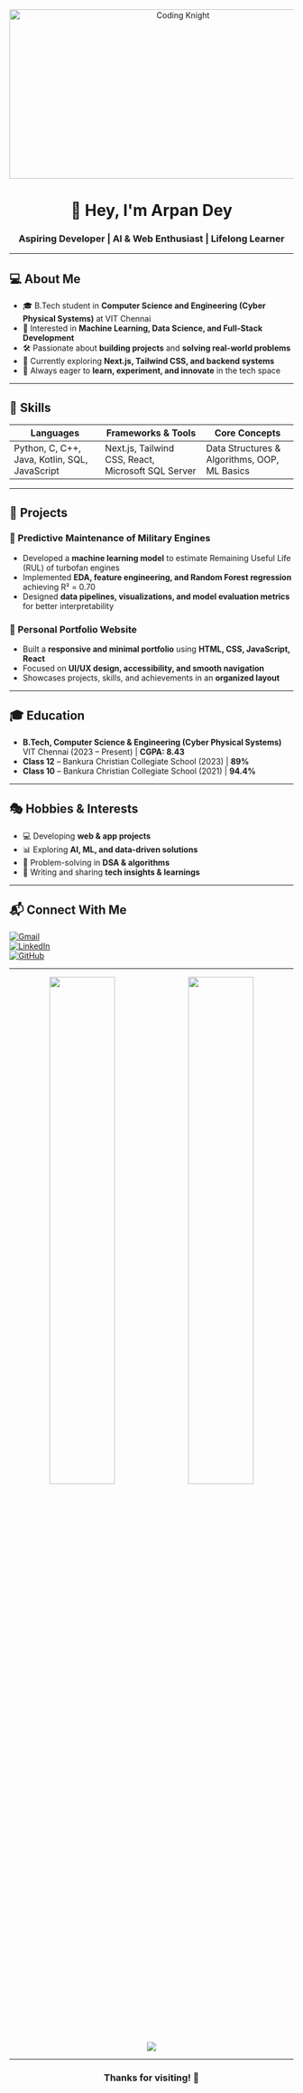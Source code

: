 <div align="center">
  <img src="https://media0.giphy.com/media/v1.Y2lkPTc5MGI3NjExaWlnbWJtNGxweTI1dXZqM3FneDA4endjZTE0OWZ4eTEwbWl6ZDhhZSZlcD12MV9pbnRlcm5hbF9naWZfYnlfaWQmY3Q9Zw/Rpl1sod1vCXK0L2SUN/giphy.gif" width="600" height="300" alt="Coding Knight" />
</div>

<h1 align="center">👋 Hey, I'm Arpan Dey</h1>
<h3 align="center">Aspiring Developer | AI & Web Enthusiast | Lifelong Learner</h3>

---

## 💻 About Me

- 🎓 B.Tech student in **Computer Science and Engineering (Cyber Physical Systems)** at VIT Chennai  
- 🤖 Interested in **Machine Learning, Data Science, and Full-Stack Development**  
- 🛠️ Passionate about **building projects** and **solving real-world problems**  
- 🌱 Currently exploring **Next.js, Tailwind CSS, and backend systems**  
- 🚀 Always eager to **learn, experiment, and innovate** in the tech space  

---

## 🔧 Skills  

| **Languages** | **Frameworks & Tools** | **Core Concepts** |
|---------------|-------------------------|-------------------|
| Python, C, C++, Java, Kotlin, SQL, JavaScript | Next.js, Tailwind CSS, React, Microsoft SQL Server | Data Structures & Algorithms, OOP, ML Basics |

---

## 🚀 Projects  

### 🔹 Predictive Maintenance of Military Engines  
- Developed a **machine learning model** to estimate Remaining Useful Life (RUL) of turbofan engines  
- Implemented **EDA, feature engineering, and Random Forest regression** achieving R² = 0.70  
- Designed **data pipelines, visualizations, and model evaluation metrics** for better interpretability  

### 🔹 Personal Portfolio Website  
- Built a **responsive and minimal portfolio** using **HTML, CSS, JavaScript, React**  
- Focused on **UI/UX design, accessibility, and smooth navigation**  
- Showcases projects, skills, and achievements in an **organized layout**  

---

## 🎓 Education  

- **B.Tech, Computer Science & Engineering (Cyber Physical Systems)**  
  VIT Chennai (2023 – Present) | **CGPA: 8.43**  
- **Class 12** – Bankura Christian Collegiate School (2023) | **89%**  
- **Class 10** – Bankura Christian Collegiate School (2021) | **94.4%**  

---

## 🎭 Hobbies & Interests  

- 💻 Developing **web & app projects**  
- 📊 Exploring **AI, ML, and data-driven solutions**  
- 📖 Problem-solving in **DSA & algorithms**  
- 📝 Writing and sharing **tech insights & learnings**  

---

## 📬 Connect With Me  

[![Gmail](https://img.shields.io/badge/Email-arpand255@gmail.com-D14836?style=flat-square&logo=gmail&logoColor=white)](mailto:arpand255@gmail.com)  
[![LinkedIn](https://img.shields.io/badge/LinkedIn-Arpan_Dey-0077B5?style=flat-square&logo=linkedin&logoColor=white)](https://www.linkedin.com/in/arpan-dey-1405)  
[![GitHub](https://img.shields.io/badge/GitHub-arpandey1405-181717?style=flat-square&logo=github&logoColor=white)](https://github.com/arpandey1405)  

---

<p align="center">
  <img src="https://github-readme-stats.vercel.app/api?username=arpandey1405&show_icons=true&theme=tokyonight" width="48%" />
  <img src="https://github-readme-stats.vercel.app/api/top-langs/?username=arpandey1405&layout=compact&theme=tokyonight" width="48%" />
</p>

<p align="center">
  <img src="https://komarev.com/ghpvc/?username=arpandey1405&label=PROFILE+VIEWS&style=for-the-badge" />
</p>

---

<h3 align="center">Thanks for visiting! 🚀</h3>
